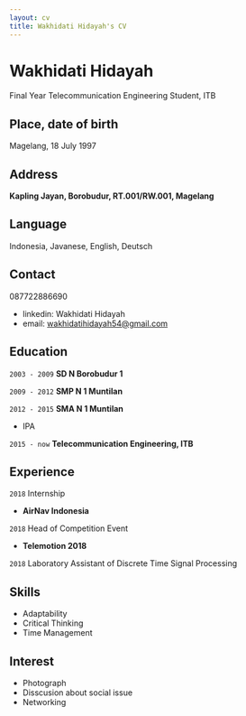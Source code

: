 ```yaml
---
layout: cv
title: Wakhidati Hidayah's CV
---
```

# Wakhidati Hidayah

Final Year Telecommunication Engineering Student, ITB


## Place, date of birth

Magelang, 18 July 1997

## Address

__Kapling Jayan, Borobudur, RT.001/RW.001, Magelang__


## Language

Indonesia, Javanese, English, Deutsch

## Contact
087722886690
- linkedin: Wakhidati Hidayah
- email: wakhidatihidayah54@gmail.com

## Education

`2003 - 2009`
__SD N Borobudur 1__

`2009 - 2012`
__SMP N 1 Muntilan__

`2012 - 2015`
__SMA N 1 Muntilan__
- IPA

`2015 - now`
__Telecommunication Engineering, ITB__


## Experience

`2018`
Internship
- __AirNav Indonesia__

`2018`
Head of Competition Event 
- __Telemotion 2018__

`2018`
Laboratory Assistant of Discrete Time Signal Processing

## Skills
- Adaptability
- Critical Thinking
- Time Management

## Interest
- Photograph
- Disscusion about social issue
- Networking





